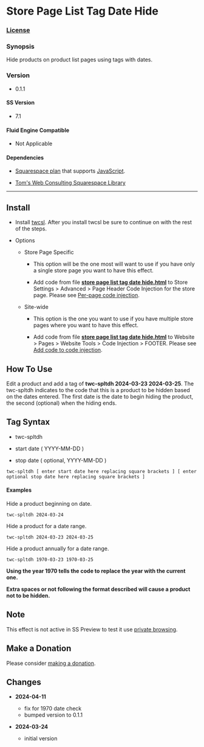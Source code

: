 # Store Page List Tag Date Hide

### [License][1]
    
### Synopsis

Hide products on product list pages using tags with dates.

### Version

  * 0.1.1

#### SS Version

  * 7.1

#### Fluid Engine Compatible

  * Not Applicable

#### Dependencies

  * [Squarespace plan][2] that supports [JavaScript][3].
  
  * [Tom's Web Consulting Squarespace Library][4]
  
---

## Install

* Install [twcsl][4]. After you install twcsl be sure to continue on with the
  rest of the steps.
  
* Options

  * Store Page Specific
  
    * This option will be the one most will want to use if you have only a
      single store page you want to have this effect.
      
    * Add code from file **[store page list tag date hide.html][5]** to Store
      Settings > Advanced > Page Header Code Injection for the store page.
      Please see [Per-page code injection][6].
      
  * Site-wide
  
    * This option is the one you want to use if you have multiple store pages
      where you want to have this effect.
      
    * Add code from file **[store page list tag date hide.html][5]** to
      Website > Pages > Website Tools > Code Injection > FOOTER. Please see [Add
      code to code injection][7].

## How To Use

Edit a product and add a tag of **twc-spltdh 2024-03-23 2024-03-25**. The
twc-spltdh indicates to the code that this is a product to be hidden based on
the dates entered. The first date is the date to begin hiding the product, the
second (optional) when the hiding ends.

## Tag Syntax

  * twc-spltdh
  
  * start date ( YYYY-MM-DD )
  
  * stop date ( optional, YYYY-MM-DD )

```text
twc-spltdh [ enter start date here replacing square brackets ] [ enter optional stop date here replacing square brackets ]
```

#### Examples

Hide a product beginning on date.

```text
twc-spltdh 2024-03-24
```

Hide a product for a date range.

```text
twc-spltdh 2024-03-23 2024-03-25
```

Hide a product annually for a date range.

```text
twc-spltdh 1970-03-23 1970-03-25
```

**Using the year 1970 tells the code to replace the year with the current 
one.**

**Extra spaces or not following the format described will cause a product not
to be hidden.**

## Note

This effect is not active in SS Preview to test it use [private browsing][8].

## Make a Donation

Please consider [making a donation][9].

## Changes

* **2024-04-11**

  * fix for 1970 date check
  * bumped version to 0.1.1
  
* **2024-03-24**

  * initial version

[1]: https://github.com/tomsWebConsulting/twcsl/blob/main/LICENSE.txt#L1
[2]: https://www.squarespace.com/pricing
[3]: https://en.wikipedia.org/wiki/JavaScript
[4]: https://github.com/tomsWebConsulting/twcsl#install-options
[5]: store%20page%20list%20tag%20date%20hide.html#L1
[6]: https://support.squarespace.com/hc/en-us/articles/205815908-Using-code-injection#toc-per-page-code-injection
[7]: https://support.squarespace.com/hc/en-us/articles/205815908-Using-code-injection#toc-add-code-to-code-injection
[8]: https://support.squarespace.com/hc/en-us/articles/207099587-Using-private-browsing-or-incognito-mode
[9]: https://github.com/tomsWebConsulting/twcsl#make-a-donation
